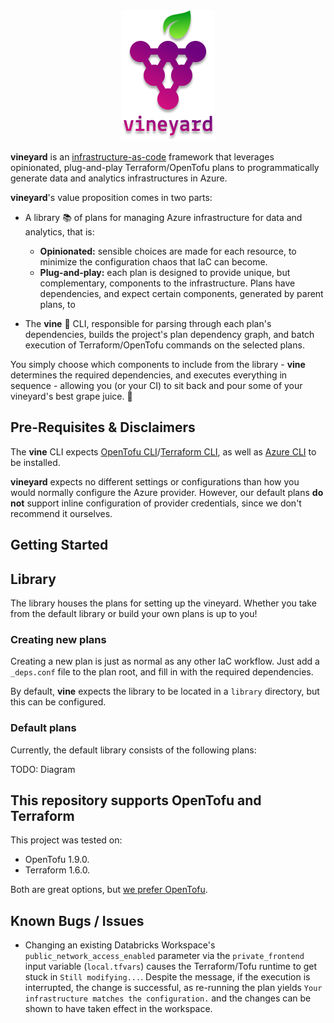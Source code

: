 <div align="center">
  <img src="./docs/assets/logo.png">
</div>

**vineyard** is an [infrastructure-as-code](https://www.hashicorp.com/en/resources/what-is-infrastructure-as-code) framework that leverages opinionated, plug-and-play Terraform/OpenTofu
plans to programmatically generate data and analytics infrastructures in Azure.

**vineyard**'s value proposition comes in two parts:

- A library 📚 of plans for managing Azure infrastructure for data and analytics, that is:

  - **Opinionated:** sensible choices are made for each resource, to minimize the configuration chaos that IaC can become.
  - **Plug-and-play:** each plan is designed to provide unique, but complementary, components to the infrastructure. Plans have dependencies, and expect certain components, generated by parent plans, to

- The **vine** 🍃 CLI, responsible for parsing through each plan's dependencies, builds the project's plan dependency graph, and batch execution of Terraform/OpenTofu commands on the selected plans.

You simply choose which components to include from the library - **vine** determines the required dependencies, and executes everything in sequence - allowing you (or your CI) to sit back and pour some of your vineyard's best grape juice. 🍷

## Pre-Requisites & Disclaimers

The **vine** CLI expects [OpenTofu CLI](https://opentofu.org/docs/intro/install/)/[Terraform CLI](https://developer.hashicorp.com/terraform/tutorials/aws-get-started/install-cli), as well as [Azure CLI](https://learn.microsoft.com/en-us/cli/azure/install-azure-cli-linux?pivots=apt) to be installed.

**vineyard** expects no different settings or configurations than how you would normally configure the Azure provider. However, our default plans **do not** support inline configuration of provider credentials, since we don't recommend it ourselves.

## Getting Started



## Library

The library houses the plans for setting up the vineyard. Whether you take from the default library or build your own plans is up to you! 

### Creating new plans

Creating a new plan is just as normal as any other IaC workflow. Just add a `_deps.conf` file to the plan root, and fill in with the required dependencies.

By default, **vine** expects the library to be located in a `library` directory, but this can be configured.

### Default plans

Currently, the default library consists of the following plans:

TODO: Diagram

## This repository supports OpenTofu and Terraform

This project was tested on:

- OpenTofu 1.9.0.
- Terraform 1.6.0.

Both are great options, but [we prefer OpenTofu](./docs/opentofu-vs-terraform.md).

## Known Bugs / Issues

- Changing an existing Databricks Workspace's `public_network_access_enabled` parameter via the `private_frontend` input variable (`local.tfvars`) causes the Terraform/Tofu runtime to get stuck in `Still modifying...`. Despite the message, if the execution is interrupted, the change is successful, as re-running the plan yields `Your infrastructure matches the configuration.` and the changes can be shown to have taken effect in the workspace.
